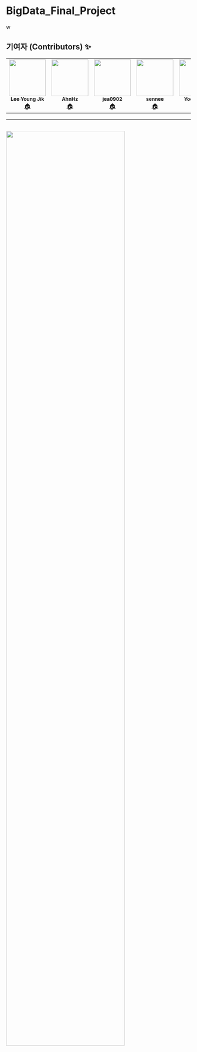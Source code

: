 # BigData_Final_Project
w
<h2>기여자 (Contributors) ✨</h2>
<table>
  <tr>
    <td align="center">
      <a href="https://github.com/lee-young-jik">
        <img src="https://avatars.githubusercontent.com/u/91588673?v=4"width="100px;" alt=""/>
        <br />
        <sub>
          <b>Lee Young Jik</b>
        </sub>
      </a>
      <br />
      <a href="https://github.com/lee-young-jik" title="Code">🏠</a>
    </td>

   <td align="center">
      <a href="https://github.com/AhnHz">
        <img src="https://avatars.githubusercontent.com/u/132975657?v=4"width="100px;" alt=""/>
        <br />
        <sub>
          <b>AhnHz</b>
        </sub>
      </a>
      <br />
      <a href="https://github.com/AhnHz" title="Code">🏠</a>
    </td>

    
   <td align="center">
      <a href="https://github.com/jea0902">
        <img src="https://avatars.githubusercontent.com/u/62950552?v=4"width="100px;" alt=""/>
        <br />
        <sub>
          <b>jea0902</b>
        </sub>
      </a>
      <br />
      <a href="https://github.com/jea0902" title="Code">🏠</a>
    </td>

   <td align="center">
      <a href="https://github.com/sennee">
        <img src="https://avatars.githubusercontent.com/u/137972957?v=4"width="100px;" alt=""/>
        <br />
        <sub>
          <b>sennee</b>
        </sub>
      </a>
      <br />
      <a href="https://github.com/sennee" title="Code">🏠</a>
    </td>
   <td align="center">
      <a href="https://github.com/YoonJJuny">
        <img src="https://avatars.githubusercontent.com/u/134353451?v=4"width="100px;" alt=""/>
        <br />
        <sub>
          <b>YoonJJuny</b>
        </sub>
      </a>
      <br />
      <a href="https://github.com/YoonJJuny" title="Code">🏠</a>
    </td>

  


  <tr/>
</table>

<hr/>

<br>

<img width="80%" src="https://github.com/lee-young-jik/BigData_Final_Project/issues/1#issue-1860908762"/>


